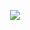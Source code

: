 <p align="center">
  <img src="https://user-images.githubusercontent.com/44437936/153874834-b8c7acf2-ac77-4819-8928-186267619c1f.png" />
</p>
